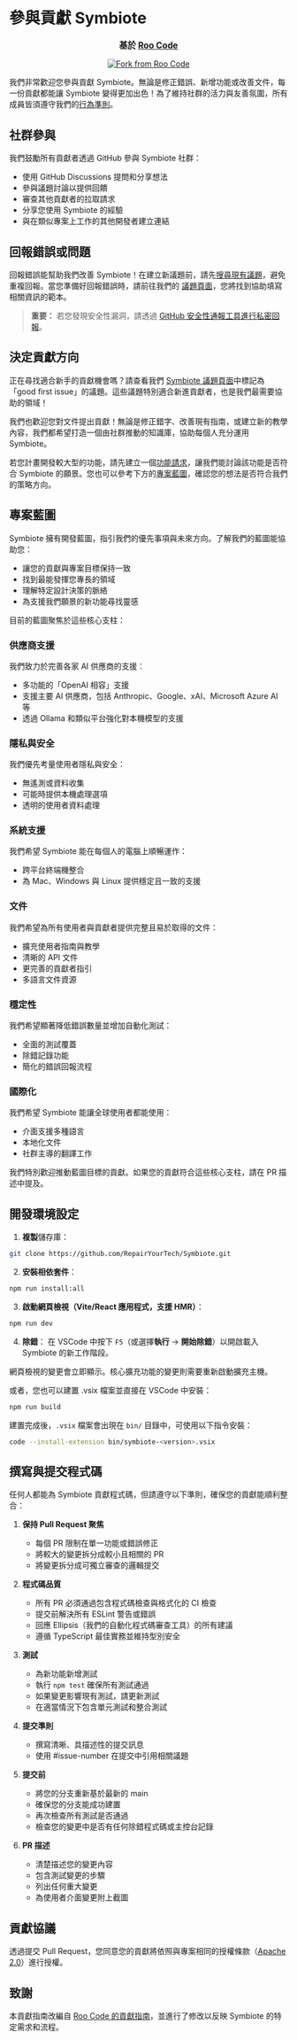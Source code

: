 # 參與貢獻 Symbiote

<div align="center">
  <p style="font-size: 1.1em; margin-top: 15px;"><strong>基於 <a href="https://github.com/RooVetGit/Roo-Code" target="_blank">Roo Code</a></strong></p>
  <a href="https://github.com/RooVetGit/Roo-Code" target="_blank">
    <img src="https://img.shields.io/badge/Fork%20from-Roo%20Code-6F42C1?style=for-the-badge&logo=github&logoColor=white" alt="Fork from Roo Code">
  </a>
</div>

我們非常歡迎您參與貢獻 Symbiote。無論是修正錯誤、新增功能或改善文件，每一份貢獻都能讓 Symbiote 變得更加出色！為了維持社群的活力與友善氛圍，所有成員皆須遵守我們的[行為準則](CODE_OF_CONDUCT.md)。

## 社群參與

我們鼓勵所有貢獻者透過 GitHub 參與 Symbiote 社群：

- 使用 GitHub Discussions 提問和分享想法
- 參與議題討論以提供回饋
- 審查其他貢獻者的拉取請求
- 分享您使用 Symbiote 的經驗
- 與在類似專案上工作的其他開發者建立連結

## 回報錯誤或問題

回報錯誤能幫助我們改善 Symbiote！在建立新議題前，請先[搜尋現有議題](https://github.com/RepairYourTech/Symbiote/issues)，避免重複回報。當您準備好回報錯誤時，請前往我們的 [議題頁面](https://github.com/RepairYourTech/Symbiote/issues/new/choose)，您將找到協助填寫相關資訊的範本。

> **重要：** 若您發現安全性漏洞，請透過 [GitHub 安全性通報工具進行私密回報](https://github.com/RepairYourTech/Symbiote/security/advisories/new)。

## 決定貢獻方向

正在尋找適合新手的貢獻機會嗎？請查看我們 [Symbiote 議題頁面](https://github.com/RepairYourTech/Symbiote/issues)中標記為「good first issue」的議題。這些議題特別適合新進貢獻者，也是我們最需要協助的領域！

我們也歡迎您對文件提出貢獻！無論是修正錯字、改善現有指南，或建立新的教學內容，我們都希望打造一個由社群推動的知識庫，協助每個人充分運用 Symbiote。

若您計畫開發較大型的功能，請先建立一個[功能請求](https://github.com/RepairYourTech/Symbiote/discussions/categories/feature-requests)，讓我們能討論該功能是否符合 Symbiote 的願景。您也可以參考下方的[專案藍圖](#專案藍圖)，確認您的想法是否符合我們的策略方向。

## 專案藍圖

Symbiote 擁有開發藍圖，指引我們的優先事項與未來方向。了解我們的藍圖能協助您：

- 讓您的貢獻與專案目標保持一致
- 找到最能發揮您專長的領域
- 理解特定設計決策的脈絡
- 為支援我們願景的新功能尋找靈感

目前的藍圖聚焦於這些核心支柱：

### 供應商支援

我們致力於完善各家 AI 供應商的支援：

- 多功能的「OpenAI 相容」支援
- 支援主要 AI 供應商，包括 Anthropic、Google、xAI、Microsoft Azure AI 等
- 透過 Ollama 和類似平台強化對本機模型的支援

### 隱私與安全

我們優先考量使用者隱私與安全：

- 無遙測或資料收集
- 可能時提供本機處理選項
- 透明的使用者資料處理

### 系統支援

我們希望 Symbiote 能在每個人的電腦上順暢運作：

- 跨平台終端機整合
- 為 Mac、Windows 與 Linux 提供穩定且一致的支援

### 文件

我們希望為所有使用者與貢獻者提供完整且易於取得的文件：

- 擴充使用者指南與教學
- 清晰的 API 文件
- 更完善的貢獻者指引
- 多語言文件資源

### 穩定性

我們希望顯著降低錯誤數量並增加自動化測試：

- 全面的測試覆蓋
- 除錯記錄功能
- 簡化的錯誤回報流程

### 國際化

我們希望 Symbiote 能讓全球使用者都能使用：

- 介面支援多種語言
- 本地化文件
- 社群主導的翻譯工作

我們特別歡迎推動藍圖目標的貢獻。如果您的貢獻符合這些核心支柱，請在 PR 描述中提及。

## 開發環境設定

1. **複製**儲存庫：

```sh
git clone https://github.com/RepairYourTech/Symbiote.git
```

2. **安裝相依套件**：

```sh
npm run install:all
```

3. **啟動網頁檢視（Vite/React 應用程式，支援 HMR）**：

```sh
npm run dev
```

4. **除錯**：
   在 VSCode 中按下 `F5`（或選擇**執行** → **開始除錯**）以開啟載入 Symbiote 的新工作階段。

網頁檢視的變更會立即顯示。核心擴充功能的變更則需要重新啟動擴充主機。

或者，您也可以建置 .vsix 檔案並直接在 VSCode 中安裝：

```sh
npm run build
```

建置完成後，`.vsix` 檔案會出現在 `bin/` 目錄中，可使用以下指令安裝：

```sh
code --install-extension bin/symbiote-<version>.vsix
```

## 撰寫與提交程式碼

任何人都能為 Symbiote 貢獻程式碼，但請遵守以下準則，確保您的貢獻能順利整合：

1. **保持 Pull Request 聚焦**

    - 每個 PR 限制在單一功能或錯誤修正
    - 將較大的變更拆分成較小且相關的 PR
    - 將變更拆分成可獨立審查的邏輯提交

2. **程式碼品質**

    - 所有 PR 必須通過包含程式碼檢查與格式化的 CI 檢查
    - 提交前解決所有 ESLint 警告或錯誤
    - 回應 Ellipsis（我們的自動化程式碼審查工具）的所有建議
    - 遵循 TypeScript 最佳實務並維持型別安全

3. **測試**

    - 為新功能新增測試
    - 執行 `npm test` 確保所有測試通過
    - 如果變更影響現有測試，請更新測試
    - 在適當情況下包含單元測試和整合測試

4. **提交準則**

    - 撰寫清晰、具描述性的提交訊息
    - 使用 #issue-number 在提交中引用相關議題

5. **提交前**

    - 將您的分支重新基於最新的 main
    - 確保您的分支能成功建置
    - 再次檢查所有測試是否通過
    - 檢查您的變更中是否有任何除錯程式碼或主控台記錄

6. **PR 描述**
    - 清楚描述您的變更內容
    - 包含測試變更的步驟
    - 列出任何重大變更
    - 為使用者介面變更附上截圖

## 貢獻協議

透過提交 Pull Request，您同意您的貢獻將依照與專案相同的授權條款（[Apache 2.0](../LICENSE)）進行授權。

## 致謝

本貢獻指南改編自 [Roo Code 的貢獻指南](https://github.com/RooVetGit/Roo-Code/blob/main/CONTRIBUTING.md)，並進行了修改以反映 Symbiote 的特定需求和流程。
